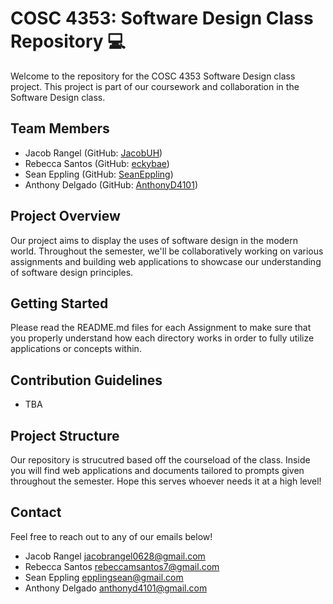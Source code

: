 # COSC 4353: Software Design Class Repository 💻

Welcome to the repository for the COSC 4353 Software Design class project. This project is part of our coursework and collaboration in the Software Design class.

## Team Members

- Jacob Rangel (GitHub: [JacobUH](https://github.com/JacobUH))
- Rebecca Santos (GitHub: [eckybae](https://github.com/eckybae))
- Sean Eppling (GitHub: [SeanEppling](https://github.com/SeanEppling))
- Anthony Delgado (GitHub: [AnthonyD4101](https://github.com/AnthonyD4101))

## Project Overview

Our project aims to display the uses of software design in the modern world. Throughout the semester, we'll be collaboratively working on various assignments and building web applications to showcase our understanding of software design principles.

## Getting Started

Please read the README.md files for each Assignment to make sure that you properly understand how each directory works in order to fully utilize applications or concepts within.

## Contribution Guidelines

- TBA

## Project Structure

Our repository is strucutred based off the courseload of the class. Inside you will find web applications and documents tailored to prompts given throughout the semester. Hope this serves whoever needs it at a high level!

## Contact

Feel free to reach out to any of our emails below!

- Jacob Rangel [jacobrangel0628@gmail.com](https://jacobrangel0628@gmail.com)
- Rebecca Santos [rebeccamsantos7@gmail.com](https://rebeccamsantos7@gmail.com)
- Sean Eppling [epplingsean@gmail.com](https://epplingsean@gmail.com)
- Anthony Delgado [anthonyd4101@gmail.com](https://anthonyd4101@gmail.com)
